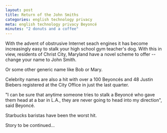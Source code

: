 ```yaml
---
layout: post
title: Return of the John Smiths
categories: english technology privacy
meta: english technology privacy Beyoncé
minutes: "2 donuts and a coffee"
---
```


With the advent of obstrusive Internet seach engines it has become increasingly easy to stalk your high school gym teacher's dog. With this in view, residents of Christ City, Maryland have a novel scheme to offer -- change your name to John Smith. 

Or some other generic name like Bob or Mary. 

Celebrity names are also a hit with over a 100 Beyoncés and 48 Justin Biebers registered at the City Office in just the last quarter. 

"I can be sure that anytime someone tries to stalk a Beyoncé who gave them head at a bar in L.A., they are never going to head into my direction", said Beyoncé.

Starbucks baristas have been the worst hit.

Story to be continued...
